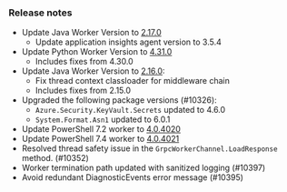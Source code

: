 ### Release notes

<!-- Please add your release notes in the following format:
- My change description (#PR)
-->
- Update Java Worker Version to [2.17.0](https://github.com/Azure/azure-functions-java-worker/releases/tag/2.17.0)
  - Update application insights agent version to 3.5.4
- Update Python Worker Version to [4.31.0](https://github.com/Azure/azure-functions-python-worker/releases/tag/4.31.0)
  - Includes fixes from 4.30.0
- Update Java Worker Version to [2.16.0](https://github.com/Azure/azure-functions-java-worker/releases/tag/2.16.0):
  - Fix thread context classloader for middleware chain
  - Includes fixes from 2.15.0
- Upgraded the following package versions (#10326):
  - `Azure.Security.KeyVault.Secrets` updated to 4.6.0
  - `System.Format.Asn1` updated to 6.0.1
- Update PowerShell 7.2 worker to [4.0.4020](https://github.com/Azure/azure-functions-powershell-worker/releases/tag/v4.0.4020)
- Update PowerShell 7.4 worker to [4.0.4021](https://github.com/Azure/azure-functions-powershell-worker/releases/tag/v4.0.4021)
- Resolved thread safety issue in the `GrpcWorkerChannel.LoadResponse` method. (#10352)
- Worker termination path updated with sanitized logging (#10397)
- Avoid redundant DiagnosticEvents error message (#10395)
